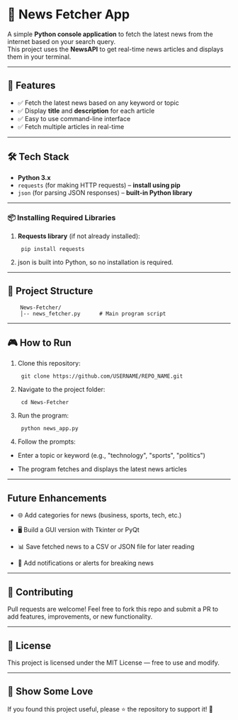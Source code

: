 # 📰 News Fetcher App

A simple **Python console application** to fetch the latest news from the internet based on your search query.  
This project uses the **NewsAPI** to get real-time news articles and displays them in your terminal.

------------------------------------------------------------------------

## 🚀 Features

- ✅ Fetch the latest news based on any keyword or topic  
- ✅ Display **title** and **description** for each article  
- ✅ Easy to use command-line interface  
- ✅ Fetch multiple articles in real-time  

------------------------------------------------------------------------

## 🛠️ Tech Stack

- **Python 3.x**  
- `requests` (for making HTTP requests) – **install using pip**  
- `json` (for parsing JSON responses) – **built-in Python library**

------------------------------------------------------------------------

### 📦 Installing Required Libraries

1. **Requests library** (if not already installed):

        pip install requests

2. json is built into Python, so no installation is required.

------------------------------------------------------------------------

## 📂 Project Structure

        News-Fetcher/
        │-- news_fetcher.py      # Main program script

------------------------------------------------------------------------

## 🎮 How to Run

1. Clone this repository:

        git clone https://github.com/USERNAME/REPO_NAME.git

2. Navigate to the project folder:

        cd News-Fetcher

3. Run the program:

        python news_app.py

3. Follow the prompts:

- Enter a topic or keyword (e.g., "technology", "sports", "politics")

- The program fetches and displays the latest news articles

------------------------------------------------------------------------

##  Future Enhancements

- 🌐 Add categories for news (business, sports, tech, etc.)

- 🖥️ Build a GUI version with Tkinter or PyQt

- 📊 Save fetched news to a CSV or JSON file for later reading

- 🔔 Add notifications or alerts for breaking news

------------------------------------------------------------------------

## 🤝 Contributing

Pull requests are welcome! Feel free to fork this repo and submit a PR to add features, improvements, or new functionality.

------------------------------------------------------------------------

## 📜 License

This project is licensed under the MIT License — free to use and modify.

------------------------------------------------------------------------

## 🌟 Show Some Love

If you found this project useful, please ⭐ the repository to support it! 🚀
